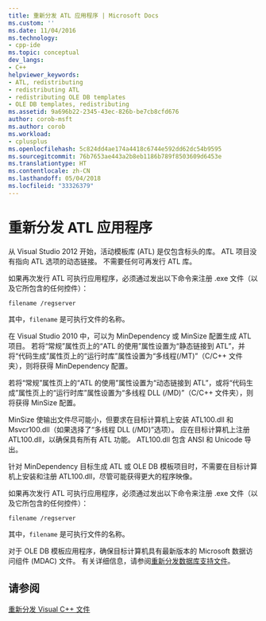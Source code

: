 ```yaml
---
title: 重新分发 ATL 应用程序 | Microsoft Docs
ms.custom: ''
ms.date: 11/04/2016
ms.technology:
- cpp-ide
ms.topic: conceptual
dev_langs:
- C++
helpviewer_keywords:
- ATL, redistributing
- redistributing ATL
- redistributing OLE DB templates
- OLE DB templates, redistributing
ms.assetid: 9a696b22-2345-43ec-826b-be7cb8cfd676
author: corob-msft
ms.author: corob
ms.workload:
- cplusplus
ms.openlocfilehash: 5c824dd4ae174a4418c6744e592dd62dc54b9595
ms.sourcegitcommit: 76b7653ae443a2b8eb1186b789f8503609d6453e
ms.translationtype: HT
ms.contentlocale: zh-CN
ms.lasthandoff: 05/04/2018
ms.locfileid: "33326379"
---
```

# <a name="redistributing-an-atl-application"></a>重新分发 ATL 应用程序
从 Visual Studio 2012 开始，活动模板库 (ATL) 是仅包含标头的库。 ATL 项目没有指向 ATL 选项的动态链接。 不需要任何可再发行 ATL 库。  
  
 如果再次发行 ATL 可执行应用程序，必须通过发出以下命令来注册 .exe 文件（以及它所包含的任何控件）：  
  
```  
filename /regserver  
```  
  
 其中，`filename` 是可执行文件的名称。  
  
 在 Visual Studio 2010 中，可以为 MinDependency 或 MinSize 配置生成 ATL 项目。 若将“常规”属性页上的“ATL 的使用”属性设置为“静态链接到 ATL”，并将“代码生成”属性页上的“运行时库”属性设置为“多线程(/MT)”（C/C++ 文件夹），则将获得 MinDependency 配置。  
  
 若将“常规”属性页上的“ATL 的使用”属性设置为“动态链接到 ATL”，或将“代码生成”属性页上的“运行时库”属性设置为“多线程 DLL (/MD)”（C/C++ 文件夹），则将获得 MinSize 配置。  
  
 MinSize 使输出文件尽可能小，但要求在目标计算机上安装 ATL100.dll 和 Msvcr100.dll（如果选择了“多线程 DLL (/MD)”选项）。 应在目标计算机上注册 ATL100.dll，以确保具有所有 ATL 功能。 ATL100.dll 包含 ANSI 和 Unicode 导出。  
  
 针对 MinDependency 目标生成 ATL 或 OLE DB 模板项目时，不需要在目标计算机上安装和注册 ATL100.dll，尽管可能获得更大的程序映像。  
  
 如果再次发行 ATL 可执行应用程序，必须通过发出以下命令来注册 .exe 文件（以及它所包含的任何控件）：  
  
```  
filename /regserver  
```  
  
 其中，`filename` 是可执行文件的名称。  
  
 对于 OLE DB 模板应用程序，确保目标计算机具有最新版本的 Microsoft 数据访问组件 (MDAC) 文件。 有关详细信息，请参阅[重新分发数据库支持文件](../ide/redistributing-database-support-files.md)。  
  
## <a name="see-also"></a>请参阅  
 [重新分发 Visual C++ 文件](../ide/redistributing-visual-cpp-files.md)